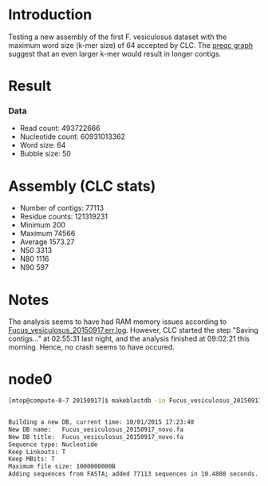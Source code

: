 # Introduction
Testing a new assembly of the first F. vesiculosus dataset with the maximum word size (k-mer size) of 64 accepted by CLC. The [preqc graph](https://github.com/mtop/Fucus_vesiculosus_genome_project/blob/master/data/A.Blomberg_15_01/preqc/preqc_report.pdf) suggest that an even larger k-mer would result in longer contigs.

# Result

### Data
* Read count:          493722666
* Nucleotide count:  60931013362
* Word size:                  64
* Bubble size:                50

# Assembly (CLC stats)
* Number of contigs:	   77113
* Residue counts:      121319231
* Minimum                    200
* Maximum                  74566
* Average                1573.27
* N50                       3313
* N80                       1116
* N90                        597

# Notes
The analysis seems to have had RAM memory issues according to [Fucus_vesiculosus_20150917.err.log](https://github.com/mtop/Fucus_vesiculosus_genome_project/blob/master/test/20150917/Fucus_vesiculosus_20150917.err.log). However, CLC started the step "Saving contigs..." at 02:55:31 last night, and the analysis finished at 09:02:21 this morning. Hence, no crash seems to have occured.

# node0
```bash
[mtop@compute-0-7 20150917]$ makeblastdb -in Fucus_vesiculosus_20150917_novo.fa -dbtype nucl


Building a new DB, current time: 10/01/2015 17:23:40
New DB name:   Fucus_vesiculosus_20150917_novo.fa
New DB title:  Fucus_vesiculosus_20150917_novo.fa
Sequence type: Nucleotide
Keep Linkouts: T
Keep MBits: T
Maximum file size: 1000000000B
Adding sequences from FASTA; added 77113 sequences in 10.4808 seconds.
```
